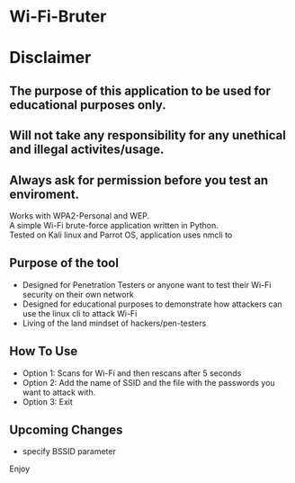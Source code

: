 # Wi-Fi-Bruter
<h1>Disclaimer</h1>
<h2>The purpose of this application to be used for educational purposes only.</h1>
<h2>Will not take any responsibility for any unethical and illegal activites/usage.</h2>
<h2>Always ask for permission before you test an enviroment.</h2>

<p> Works with WPA2-Personal and WEP. <br>
A simple Wi-Fi brute-force application written in Python.<br>
Tested on Kali linux and Parrot OS, application uses nmcli to
</p>
<h2> Purpose of the tool </h2>
<div>
  <ul>
    <li>Designed for Penetration Testers or anyone want to test their Wi-Fi security on their own network</li>
    <li>Designed for educational purposes to demonstrate how attackers can use the linux cli to attack Wi-Fi</li>
    <li>Living of the land mindset of hackers/pen-testers</li>
  </ul>
</div>

<h2> How To Use </h2> 
<div>
  <ul>
    <li>Option 1: Scans for Wi-Fi and then rescans after 5 seconds </li>
    <li>Option 2: Add the name of SSID and the file with the passwords you want to attack with.</li>
    <li>Option 3: Exit </li>
  </ul>
</div>


<h2> Upcoming Changes </h2>
<div>
  <ul>
    <li>specify BSSID parameter</li>
  </ul>
</div>


Enjoy
